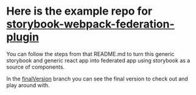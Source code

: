 # Here is the example repo for [storybook-webpack-federation-plugin](https://github.com/xolvio/storybook-webpack-federation-plugin/)

You can follow the steps from that README.md to turn this generic storybook and generic react app into federated app using storybook as a source of components.

In the [finalVersion](https://github.com/xolvio/webpack-federation-storybook-design-systems-demo/tree/finalVersion) branch you can see the final version to check out and play around with. 
